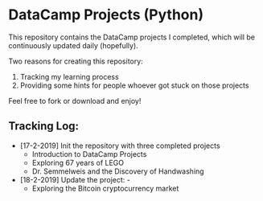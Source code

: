 # DataCamp Projects (Python)

This repository contains the DataCamp projects I completed, which will be continuously updated daily (hopefully).

Two reasons for creating this repository:
1. Tracking my learning process
2. Providing some hints for people whoever got stuck on those projects
   
Feel free to fork or download and enjoy!

## Tracking Log:
- [17-2-2019] Init the repository with three completed projects
    - Introduction to DataCamp Projects
    - Exploring 67 years of LEGO
    - Dr. Semmelweis and the Discovery of Handwashing
- [18-2-2019] Update the project: -
  - Exploring the Bitcoin cryptocurrency market

